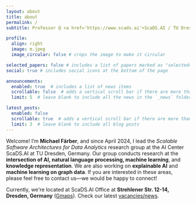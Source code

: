 ```yaml
---
layout: about
title: about
permalink: /
subtitle: Professor @ <a href='https://www.scads.ai'>ScaDS.AI / TU Dresden</a>. 

profile:
  align: right
  image: m.jpeg
  image_circular: false # crops the image to make it circular

selected_papers: false # includes a list of papers marked as "selected={true}"
social: true # includes social icons at the bottom of the page

announcements:
  enabled: true  # includes a list of news items
  scrollable: false  # adds a vertical scroll bar if there are more than 3 news items
  limit: 5  # leave blank to include all the news in the `_news` folder

latest_posts:
  enabled: false
  scrollable: true  # adds a vertical scroll bar if there are more than 3 new posts
  limit: 3  # leave blank to include all blog posts
---
```


Welcome! I’m **Michael Färber**, and since April 2024, I lead the _Scalable Software Architectures for Data Analytics_ research group at the AI Center ScaDS.AI at TU Dresden, Germany. Our group conducts research at the **intersection of AI, natural language processing, machine learning**, and **knowledge representation**. We are also working on **explainable AI** and **machine learning on graph data**. If you are interested in these areas, please feel free to contact us—we would be happy to connect! 

Currently, we're located at ScaDS.AI Office at **Strehlener Str. 12-14, Dresden, Germany** (<a href='https://maps.app.goo.gl/uFTw5hc9hp35bbWf6'>Gmaps</a>). Check our latest <a href='https://faerber-lab.github.io/news/'>vacancies/news</a>.
